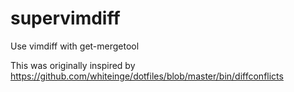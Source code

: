 supervimdiff
============

Use vimdiff with get-mergetool

This was originally inspired by https://github.com/whiteinge/dotfiles/blob/master/bin/diffconflicts
